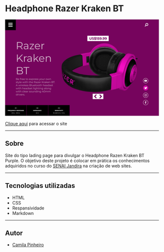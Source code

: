 # Headphone Razer Kraken BT

![](./img/screenshot.png)

[Clique aqui](https://camilapinh3iro.github.io/headphone-purple/) para acessar o site 

---
## Sobre 
Site do tipo lading page para divulgar o Headphone Razen Kraken BT Purple. O objetivo deste projeto é colocar em prática os conhecimentos adquiridos no curso do [SENAI Jandira](https://camilapinh3iro.github.io/headphone-purple/) na criação de web sites.    

---
## Tecnologias utilizadas 
- HTML
- CSS
- Respansividade 
- Markdown

---
## Autor 
- [Camila Pinheiro](https://github.com/camilapinh3iro)
